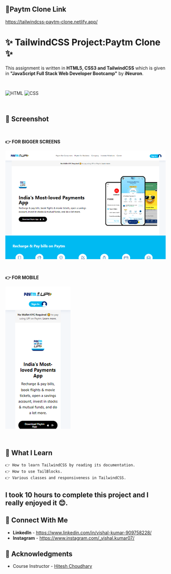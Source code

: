 ## 🔗Paytm Clone Link
https://tailwindcss-paytm-clone.netlify.app/

# ✨ TailwindCSS Project:Paytm Clone ✨
This assignment is written in **HTML5, CSS3 and TailwindCSS** which is given in **"JavaScript Full Stack Web Developer Bootcamp"** by **iNeuron**.

<br>

![HTML](https://img.shields.io/badge/html5%20-%23E34F26.svg?&style=for-the-badge&logo=html5&logoColor=white) ![CSS](https://img.shields.io/badge/css3%20-%231572B6.svg?&style=for-the-badge&logo=css3&logoColor=white)

<br>

## 📌 Screenshot
<br>

**👉 FOR BIGGER SCREENS**

![Screenshot](./asset/screenshot/screenshot.png "Template Screenshot")

<br>

**👉 FOR MOBILE**
 
![Screenshot](./asset/screenshot/screenshot1.png "Template Screenshot")

<br>    

## 📌 What I Learn

    👉 How to learn TailwindCSS by reading its documentation.
    👉 How to use TailBlocks.
    👉 Various classes and responsiveness in TailwindCSS.

## I took 10 hours to complete this project and I really enjoyed it 😊.

## 💬 Connect With Me

- **LinkedIn** - https://www.linkedin.com/in/vishal-kumar-909758228/
- **Instagram** - https://www.instagram.com/_vishal.kumar07/

## 📌 Acknowledgments

- Course Instructor - [Hitesh Choudhary](https://github.com/hiteshchoudhary)